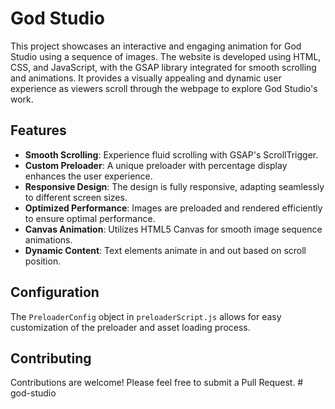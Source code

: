 # God Studio

This project showcases an interactive and engaging animation for God Studio using a sequence of images. The website is developed using HTML, CSS, and JavaScript, with the GSAP library integrated for smooth scrolling and animations. It provides a visually appealing and dynamic user experience as viewers scroll through the webpage to explore God Studio's work.

## Features

- **Smooth Scrolling**: Experience fluid scrolling with GSAP's ScrollTrigger.
- **Custom Preloader**: A unique preloader with percentage display enhances the user experience.
- **Responsive Design**: The design is fully responsive, adapting seamlessly to different screen sizes.
- **Optimized Performance**: Images are preloaded and rendered efficiently to ensure optimal performance.
- **Canvas Animation**: Utilizes HTML5 Canvas for smooth image sequence animations.
- **Dynamic Content**: Text elements animate in and out based on scroll position.

## Configuration

The `PreloaderConfig` object in `preloaderScript.js` allows for easy customization of the preloader and asset loading process.

## Contributing

Contributions are welcome! Please feel free to submit a Pull Request.
#   g o d - s t u d i o  
 